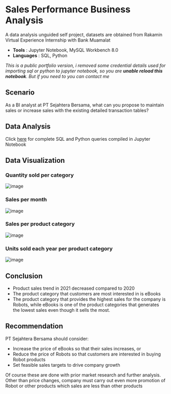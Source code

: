 # Sales Performance Business Analysis


A data analysis unguided self project, datasets are obtained from Rakamin Virtual Experience Internship with Bank Muamalat

- **Tools** : Jupyter Notebook, MySQL Workbench 8.0
- **Languages** : SQL, Python

*This is a public portfolio version, i removed some credential details used for importing sql or python to jupyter notebook,
so you are **unable reload this notebook**.
But if you need to you can contact me*



## Scenario

As a BI analyst at PT Sejahtera Bersama, what can you propose to maintain sales or increase sales with the existing detailed transaction tables?

## Data Analysis

Click [here](https://github.com/atriap/Sales-Performance-Business-Analysis.ipynb) for complete SQL and Python queries compiled in Jupyter Notebook

## Data Visualization

### Quantity sold per category
![image](https://user-images.githubusercontent.com/104981673/202838352-166eb148-b105-4649-8af3-b100a987bfd5.png)
### Sales per month
![image](https://user-images.githubusercontent.com/104981673/202839107-1d408050-044d-42d2-93a1-463a676af2bc.png)
### Sales per product category
![image](https://user-images.githubusercontent.com/104981673/202839087-431f6147-3a44-4545-9643-51a04340bbb6.png)
### Units sold each year per product category
![image](https://user-images.githubusercontent.com/104981673/202838359-c8aeba9b-a421-4b59-bcfe-a34772e09433.png)



## Conclusion
- Product sales trend in 2021 decreased compared to 2020
- The product category that customers are most interested in is eBooks
- The product category that provides the highest sales for the company is Robots, while eBooks is one of the product categories that generates the lowest sales even though it sells the most.



## Recommendation
PT Sejahtera Bersama should consider:
- Increase the price of eBooks so that their sales increases, or 
- Reduce the price of Robots so that customers are interested in buying Robot products
- Set feasible sales targets to drive company growth

Of course these are done with prior market research and further analysis. 
Other than price changes, company must carry out even more promotion of Robot or other products which sales are less than other products
